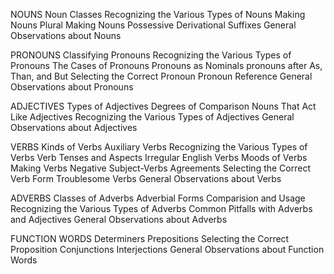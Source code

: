 NOUNS
Noun Classes
Recognizing the Various Types of Nouns
Making Nouns Plural
Making Nouns Possessive
Derivational Suffixes
General Observations about Nouns

PRONOUNS
Classifying Pronouns
Recognizing the Various Types of Pronouns
The Cases of Pronouns
Pronouns as Nominals
pronouns after As, Than, and But
Selecting the Correct Pronoun
Pronoun Reference
General Observations about Pronouns

ADJECTIVES
Types of Adjectives
Degrees of Comparison 
Nouns That Act Like Adjectives
Recognizing the Various Types of Adjectives
General Observations about Adjectives

VERBS
Kinds of Verbs
Auxiliary Verbs
Recognizing the Various Types of Verbs
Verb Tenses and Aspects
Irregular English Verbs
Moods of Verbs
Making Verbs Negative
Subject-Verbs Agreements
Selecting the Correct Verb Form
Troublesome Verbs
General Observations about Verbs

ADVERBS
Classes of Adverbs 
Adverbial Forms
Comparision and Usage
Recognizing the Various Types of Adverbs
Common Pitfalls with Adverbs and Adjectives
General Observations about Adverbs

FUNCTION WORDS
Determiners
Prepositions
Selecting the Correct Proposition
Conjunctions
Interjections
General Observations about Function Words

